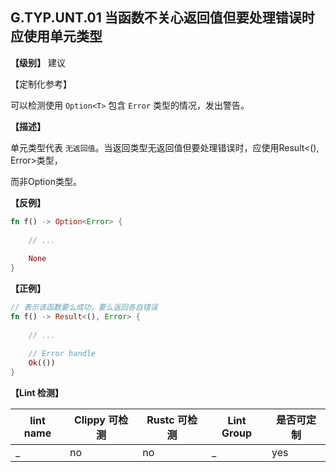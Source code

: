 ## G.TYP.UNT.01   当函数不关心返回值但要处理错误时应使用单元类型

**【级别】** 建议

【定制化参考】

可以检测使用 `Option<T>` 包含 `Error` 类型的情况，发出警告。

**【描述】**

单元类型代表 `无返回值`。当返回类型无返回值但要处理错误时，应使用Result<(), Error>类型，

而非Option类型。

**【反例】**

```rust
fn f() -> Option<Error> {
    
    // ...
    
    None
}
```

**【正例】**

```rust
// 表示该函数要么成功，要么返回各自错误
fn f() -> Result<(), Error> {
    
    // ...
    
    // Error handle
    Ok(())
}
```

**【Lint 检测】**

| lint name                                                    | Clippy 可检测 | Rustc 可检测 | Lint Group | 是否可定制 |
| ------------------------------------------------------------ | ------------- | ------------ | ---------- | ----- |
| _ | no           | no           | _   | yes |



